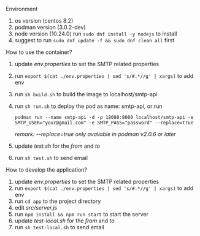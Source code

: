 Environment

1. os version (centos 8.2)
2. podman version (3.0.2-dev)
3. node version (10.24.0) run `sudo dnf install -y nodejs` to install
4. suggest to run `sudo dnf update -f && sudo dnf clean all` first


How to use the container?

1. update *env.properties* to set the SMTP related properties
2. run `export $(cat ./env.properties | sed 's/#.*//g' | xargs)` to add env
3. run `sh build.sh` to build the image to localhost/smtp-api
4. run `sh run.sh` to deploy the pod as name: smtp-api, or run
   
   `
   podman run --name smtp-api -d -p 18080:8080 localhost/smtp-api -e SMTP_USER="your@gmail.com" -e SMTP_PASS="password" --replace=true
   `
   
   *remark: --replace=true only avaliable in podman v2.0.6 or later*
6. update *test.sh* for the *from* and *to*
7. run `sh test.sh` to send email


How to develop the application?

1. update *env.properties* to set the SMTP related properties
2. run `export $(cat ./env.properties | sed 's/#.*//g' | xargs)` to add env
3. run `cd app` to the project directory
4. edit *src/server.js*
5. run `npm install && npm run start` to start the server
6. update *test-local.sh* for the *from* and *to*
7. run `sh test-local.sh` to send email
